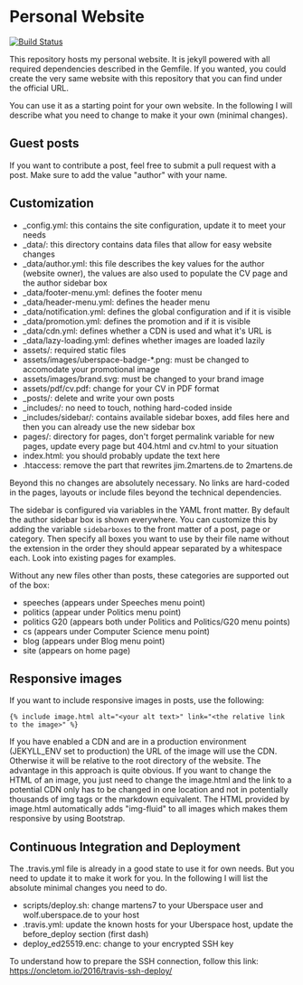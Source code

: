 # Personal Website

[![Build Status](https://api.travis-ci.org/2martens/2martens.de.png)](https://travis-ci.org/2martens/2martens.de)

This repository hosts my personal website. It is jekyll powered with all required
dependencies described in the Gemfile. If you wanted, you could create the very same
website with this repository that you can find under the official URL.

You can use it as a starting point for your own website. In the following I will describe
what you need to change to make it your own (minimal changes).

## Guest posts

If you want to contribute a post, feel free to submit a pull request with a post.
Make sure to add the value "author" with your name.

## Customization

- _config.yml: this contains the site configuration, update it to meet your needs
- _data/: this directory contains data files that allow for easy website changes
- _data/author.yml: this file describes the key values for the author (website owner),
  the values are also used to populate the CV page and the author sidebar box
- _data/footer-menu.yml: defines the footer menu
- _data/header-menu.yml: defines the header menu
- _data/notification.yml: defines the global configuration and if it is visible
- _data/promotion.yml: defines the promotion and if it is visible
- _data/cdn.yml: defines whether a CDN is used and what it's URL is
- _data/lazy-loading.yml: defines whether images are loaded lazily
- assets/: required static files
- assets/images/uberspace-badge-*.png: must be changed to accomodate your promotional image
- assets/images/brand.svg: must be changed to your brand image
- assets/pdf/cv.pdf: change for your CV in PDF format
- _posts/: delete and write your own posts
- _includes/: no need to touch, nothing hard-coded inside
- _includes/sidebar/: contains available sidebar boxes, 
  add files here and then you can already use the new sidebar box
- pages/: directory for pages, don't forget permalink variable for new pages,
  update every page but 404.html and cv.html to your situation
- index.html: you should probably update the text here
- .htaccess: remove the part that rewrites jim.2martens.de to 2martens.de

Beyond this no changes are absolutely necessary. No links are hard-coded in the pages,
layouts or include files beyond the technical dependencies.

The sidebar is configured via variables in the YAML front matter. By default the
author sidebar box is shown everywhere. You can customize this by adding the variable
``sidebarboxes`` to the front matter of a post, page or category. Then specify all
boxes you want to use by their file name without the extension in the order they 
should appear separated by a whitespace each. Look into existing pages for examples.

Without any new files other than posts, these categories are supported out of the box:

- speeches (appears under Speeches menu point)
- politics (appear under Politics menu point)
- politics G20 (appears both under Politics and Politics/G20 menu points)
- cs (appears under Computer Science menu point)
- blog (appears under Blog menu point)  
- site (appears on home page)

## Responsive images

If you want to include responsive images in posts, use the following:

```
{% include image.html alt="<your alt text>" link="<the relative link to the image>" %}
```

If you have enabled a CDN and are in a production environment (JEKYLL_ENV set to production)
the URL of the image will use the CDN. Otherwise it will be relative to the root directory
of the website. The advantage in this approach is quite obvious. If you want to change
the HTML of an image, you just need to change the image.html and the link to a potential CDN
only has to be changed in one location and not in potentially thousands of img tags or the 
markdown equivalent. The HTML provided by image.html automatically adds "img-fluid" to all
images which makes them responsive by using Bootstrap.

## Continuous Integration and Deployment

The .travis.yml file is already in a good state to use it for own needs. But you need
to update it to make it work for you. In the following I will list the absolute
minimal changes you need to do.

- scripts/deploy.sh: change martens7 to your Uberspace user 
  and wolf.uberspace.de to your host
- .travis.yml: update the known hosts for your Uberspace host, 
  update the before_deploy section (first dash)
- deploy_ed25519.enc: change to your encrypted SSH key

To understand how to prepare the SSH connection, follow this link:
https://oncletom.io/2016/travis-ssh-deploy/